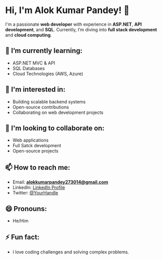 
# Hi, I'm Alok Kumar Pandey! 👋

I'm a passionate **web developer** with experience in **ASP.NET**, **API development**, and **SQL**. Currently, I’m diving into **full stack development** and **cloud computing**.

## 🌱 I’m currently learning:
- ASP.NET MVC & API
- SQL Databases
- Cloud Technologies (AWS, Azure)

## 👀 I'm interested in:
- Building scalable backend systems
- Open-source contributions
- Collaborating on web development projects

## 💞️ I'm looking to collaborate on:
- Web applications
- Full Satck development
- Open-source projects

## 📫 How to reach me:
- Email: **alokkumarpandey273014@gmail.com**  
- LinkedIn: [LinkedIn Profile](www.linkedin.com/in/akp983730)
- Twitter: [@YourHandle](https://twitter.com/yourhandle)

## 😄 Pronouns:
- He/Him

## ⚡ Fun fact:
- I love coding challenges and solving complex problems.

